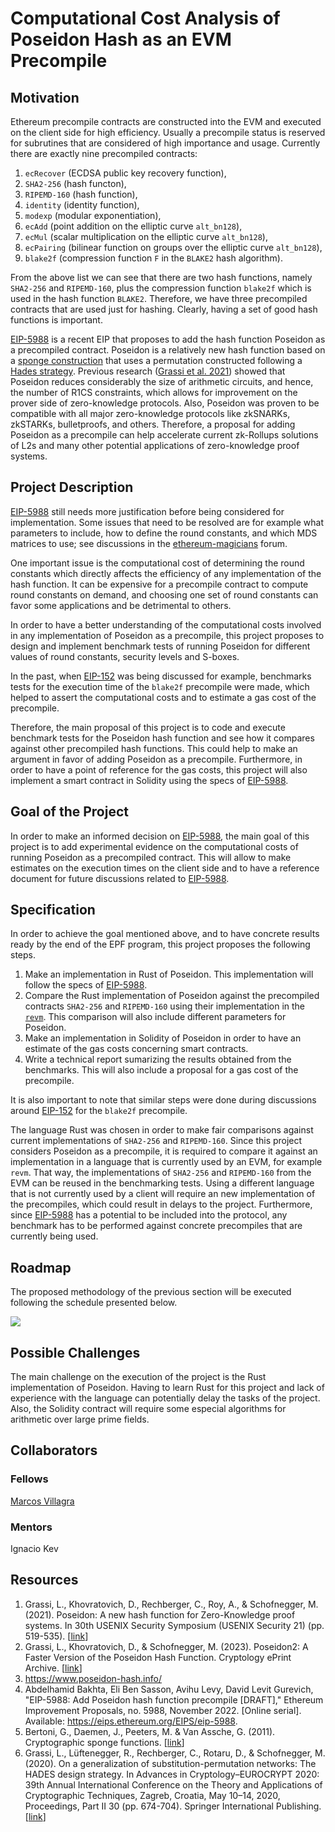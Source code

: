 # Computational Cost Analysis of Poseidon Hash as an EVM Precompile

## Motivation

Ethereum precompile contracts are constructed into the EVM and executed on the client side for high efficiency. Usually a precompile status is reserved for subrutines that are considered of high importance and usage. Currently there are exactly nine precompiled contracts:
1. 	`ecRecover` (ECDSA public key recovery function),
2. 	`SHA2-256` (hash functon),
3. 	`RIPEMD-160` (hash function),
4. 	`identity` (identity function),
5. 	`modexp` (modular exponentiation),
6. 	`ecAdd` (point addition on the elliptic curve `alt_bn128`),
7. 	`ecMul` (scalar multiplication on the elliptic curve `alt_bn128`),
9. 	`ecPairing` (bilinear function on groups over the elliptic curve `alt_bn128`),
10. `blake2f` (compression function `F` in the `BLAKE2` hash algorithm).

From the above list we can see that there are two hash functions, namely `SHA2-256` and `RIPEMD-160`, plus the compression function `blake2f` which is used in the hash function `BLAKE2`. Therefore, we have three precompiled contracts that are used just for hashing. Clearly, having a set of good hash functions is important.

[EIP-5988](https://eips.ethereum.org/EIPS/eip-5988) is a recent EIP that proposes to add the hash function Poseidon as a precompiled contract. Poseidon is a relatively new hash function based on a [sponge construction](https://keccak.team/files/CSF-0.1.pdf) that uses a permutation constructed following a [Hades strategy](https://eprint.iacr.org/2019/1107). Previous research ([Grassi et al. 2021](https://eprint.iacr.org/2019/458.pdf)) showed that Poseidon reduces considerably the size of arithmetic circuits, and hence, the number of R1CS constraints, which allows for improvement on the prover side of zero-knowledge protocols. Also, Poseidon was proven to be compatible with all major zero-knowledge protocols like zkSNARKs, zkSTARKs, bulletproofs, and others. Therefore, a proposal for adding Poseidon as a precompile can help accelerate current zk-Rollups solutions of L2s and many other potential applications of zero-knowledge proof systems.

## Project Description

[EIP-5988](https://eips.ethereum.org/EIPS/eip-5988) still needs more justification before being considered for implementation. Some issues that need to be resolved are for example what parameters to include, how to define the round constants, and which MDS matrices to use; see discussions in the [ethereum-magicians](https://ethereum-magicians.org/t/eip-5988-add-poseidon-hash-function-precompile/11772) forum.

One important issue is the computational cost of determining the round constants which directly affects the efficiency of any implementation of the hash function. It can be expensive for a precompile contract to compute round constants on demand, and choosing one set of round constants can favor some applications and be detrimental to others.

In order to have a better understanding of the computational costs involved in any implementation of Poseidon as a precompile, this project proposes to design and implement benchmark tests of running Poseidon for different values of round constants, security levels and S-boxes.

In the past, when [EIP-152](https://eips.ethereum.org/EIPS/eip-152) was being discussed for example, benchmarks tests for the execution time of the `blake2f` precompile were made, which helped to assert the computational costs and to estimate a gas cost of the precompile.

Therefore, the main proposal of this project is to code and execute benchmark tests for the Poseidon hash function and see how it compares against other precompiled hash functions. This could help to make an argument in favor of adding Poseidon as a precompile. Furthermore, in order to have a point of reference for the gas costs, this project will also implement a smart contract in Solidity using the specs of [EIP-5988](https://eips.ethereum.org/EIPS/eip-5988).

## Goal of the Project

In order to make an informed decision on [EIP-5988](https://eips.ethereum.org/EIPS/eip-5988), the main goal of this project is to add experimental evidence on the computational costs of running Poseidon as a precompiled contract. This will allow to make estimates on the execution times on the client side and to have a reference document for future discussions related to [EIP-5988](https://eips.ethereum.org/EIPS/eip-5988).

## Specification

In order to achieve the goal mentioned above, and to have concrete results ready by the end of the EPF program, this project proposes the following steps.

1. Make an implementation in Rust of Poseidon. This implementation will follow the specs of [EIP-5988](https://eips.ethereum.org/EIPS/eip-5988).
2. Compare the Rust implementation of Poseidon against the precompiled contracts `SHA2-256` and `RIPEMD-160` using their implementation in the [`revm`](https://github.com/bluealloy/revm). This comparison will also include different parameters for Poseidon.
3. Make an implementation in Solidity of Poseidon in order to have an estimate of the gas costs concerning smart contracts.
4. Write a technical report sumarizing the results obtained from the benchmarks. This will also include a proposal for a gas cost of the precompile.

It is also important to note that similar steps were done during discussions around [EIP-152](https://eips.ethereum.org/EIPS/eip-152) for the `blake2f` precompile.

The language Rust was chosen in order to make fair comparisons against current implementations of `SHA2-256` and `RIPEMD-160`. Since this project considers Poseidon as a precompile, it is required to compare it against an implementation in a language that is currently used by an EVM, for example `revm`. That way, the implementations of `SHA2-256` and `RIPEMD-160` from the EVM can be reused in the benchmarking tests. Using a different language that is not currently used by a client will require an new implementation of the precompiles, which could result in delays to the project. Furthermore, since [EIP-5988](https://eips.ethereum.org/EIPS/eip-5988) has a potential to be included into the protocol, any benchmark has to be performed against concrete precompiles that are currently being used.





## Roadmap

The proposed methodology of the previous section will be executed following the schedule presented below.

![](https://hackmd.io/_uploads/S1vqxlu32.png)


## Possible Challenges

The main challenge on the execution of the project is the Rust implementation of Poseidon. Having to learn Rust for this project and lack of experience with the language can potentially delay the tasks of the project. Also, the Solidity contract will require some especial algorithms for arithmetic over large prime fields.

## Collaborators

### Fellows

[Marcos Villagra](https://sites.google.com/view/marcosvillagra/)

### Mentors

Ignacio
Kev

## Resources

1. Grassi, L., Khovratovich, D., Rechberger, C., Roy, A., & Schofnegger, M. (2021). Poseidon: A new hash function for Zero-Knowledge proof systems. In 30th USENIX Security Symposium (USENIX Security 21) (pp. 519-535). [[link](https://eprint.iacr.org/2019/458.pdf)]
2. Grassi, L., Khovratovich, D., & Schofnegger, M. (2023). Poseidon2: A Faster Version of the Poseidon Hash Function. Cryptology ePrint Archive. [[link](https://eprint.iacr.org/2023/323.pdf)]
3. https://www.poseidon-hash.info/
4. Abdelhamid Bakhta, Eli Ben Sasson, Avihu Levy, David Levit Gurevich, "EIP-5988: Add Poseidon hash function precompile [DRAFT]," Ethereum Improvement Proposals, no. 5988, November 2022. [Online serial]. Available: https://eips.ethereum.org/EIPS/eip-5988.
5. Bertoni, G., Daemen, J., Peeters, M. & Van Assche, G. (2011). Cryptographic sponge functions. [[link](https://keccak.team/files/CSF-0.1.pdf)]
6. Grassi, L., Lüftenegger, R., Rechberger, C., Rotaru, D., & Schofnegger, M. (2020). On a generalization of substitution-permutation networks: The HADES design strategy. In Advances in Cryptology–EUROCRYPT 2020: 39th Annual International Conference on the Theory and Applications of Cryptographic Techniques, Zagreb, Croatia, May 10–14, 2020, Proceedings, Part II 30 (pp. 674-704). Springer International Publishing. [[link](https://eprint.iacr.org/2019/1107)]
